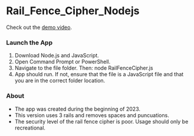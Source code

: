 # Rail_Fence_Cipher_Nodejs

Check out the [demo video](https://youtu.be/MZKhY5Yaw50).

### Launch the App

1) Download Node.js and JavaScript.
2) Open Command Prompt or PowerShell.
3) Navigate to the file folder. Then: node RailFenceCipher.js
4) App should run. If not, ensure that the file is a JavaScript file and that you are in the correct folder location.

### About

- The app was created during the beginning of 2023. 
- This version uses 3 rails and removes spaces and puncuations.
- The security level of the rail fence cipher is poor. Usage should only be recreational.
